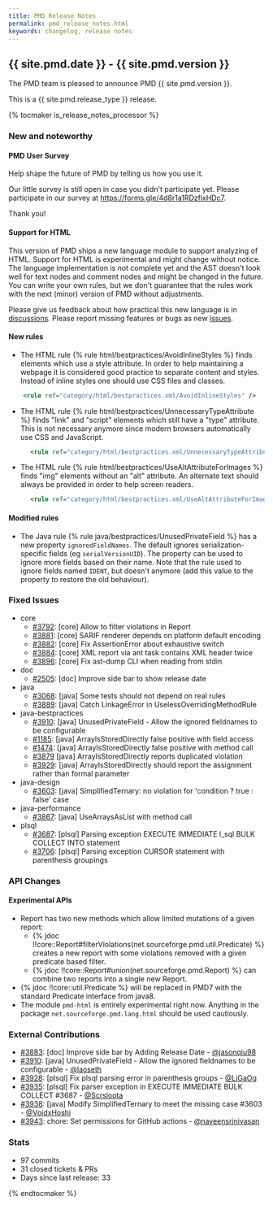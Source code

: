 ```yaml
---
title: PMD Release Notes
permalink: pmd_release_notes.html
keywords: changelog, release notes
---
```


## {{ site.pmd.date }} - {{ site.pmd.version }}

The PMD team is pleased to announce PMD {{ site.pmd.version }}.

This is a {{ site.pmd.release_type }} release.

{% tocmaker is_release_notes_processor %}

### New and noteworthy

#### PMD User Survey

Help shape the future of PMD by telling us how you use it.

Our little survey is still open in case you didn't participate yet.
Please participate in our survey at <https://forms.gle/4d8r1a1RDzfixHDc7>.

Thank you!

#### Support for HTML

This version of PMD ships a new language module to support analyzing of HTML.
Support for HTML is experimental and might change without notice.
The language implementation is not complete yet and the AST doesn't look
well for text nodes and comment nodes and might be changed in the future.
You can write your own rules, but we don't guarantee that the rules work with
the next (minor) version of PMD without adjustments.

Please give us feedback about how practical this new language is in
[discussions](https://github.com/pmd/pmd/discussions). Please report
missing features or bugs as new [issues](https://github.com/pmd/pmd/issues).

#### New rules

* The HTML rule {% rule html/bestpractices/AvoidInlineStyles %} finds elements which use a style attribute.
  In order to help maintaining a webpage it is considered good practice to separate content and styles. Instead
  of inline styles one should use CSS files and classes.

```xml
    <rule ref="category/html/bestpractices.xml/AvoidInlineStyles" />
```

* The HTML rule {% rule html/bestpractices/UnnecessaryTypeAttribute %} finds "link" and "script" elements which
  still have a "type" attribute. This is not necessary anymore since modern browsers automatically use CSS and
  JavaScript.

```xml
      <rule ref="category/html/bestpractices.xml/UnnecessaryTypeAttribute" />
```

* The HTML rule {% rule html/bestpractices/UseAltAttributeForImages %} finds "img" elements without an "alt"
  attribute. An alternate text should always be provided in order to help screen readers.

```xml
      <rule ref="category/html/bestpractices.xml/UseAltAttributeForImages" />
```

#### Modified rules

*   The Java rule {% rule java/bestpractices/UnusedPrivateField %} has a new property `ignoredFieldNames`.
    The default ignores serialization-specific fields (eg `serialVersionUID`).
    The property can be used to ignore more fields based on their name.
    Note that the rule used to ignore fields named `IDENT`, but doesn't anymore (add this value to the property to restore the old behaviour).

### Fixed Issues
* core
  * [#3792](https://github.com/pmd/pmd/issues/3792): \[core] Allow to filter violations in Report
  * [#3881](https://github.com/pmd/pmd/issues/3881): \[core] SARIF renderer depends on platform default encoding
  * [#3882](https://github.com/pmd/pmd/pull/3882): \[core] Fix AssertionError about exhaustive switch
  * [#3884](https://github.com/pmd/pmd/issues/3884): \[core] XML report via ant task contains XML header twice
  * [#3896](https://github.com/pmd/pmd/pull/3896): \[core] Fix ast-dump CLI when reading from stdin
* doc
  * [#2505](https://github.com/pmd/pmd/issues/2505): \[doc] Improve side bar to show release date
* java
  * [#3068](https://github.com/pmd/pmd/issues/3068): \[java] Some tests should not depend on real rules
  * [#3889](https://github.com/pmd/pmd/pull/3889): \[java] Catch LinkageError in UselessOverridingMethodRule
* java-bestpractices
  * [#3910](https://github.com/pmd/pmd/pull/3910): \[java] UnusedPrivateField - Allow the ignored fieldnames to be configurable
  * [#1185](https://github.com/pmd/pmd/issues/1185): \[java] ArrayIsStoredDirectly false positive with field access
  * [#1474](https://github.com/pmd/pmd/issues/1474): \[java] ArrayIsStoredDirectly false positive with method call
  * [#3879](https://github.com/pmd/pmd/issues/3879) \[java] ArrayIsStoredDirectly reports duplicated violation
  * [#3929](https://github.com/pmd/pmd/issues/3929): \[java] ArrayIsStoredDirectly should report the assignment rather than formal parameter
* java-design
  * [#3603](https://github.com/pmd/pmd/issues/3603): \[java] SimplifiedTernary: no violation for 'condition ? true : false' case
* java-performance
  * [#3867](https://github.com/pmd/pmd/issues/3867): \[java] UseArraysAsList with method call
* plsql
  * [#3687](https://github.com/pmd/pmd/issues/3687): \[plsql] Parsing exception EXECUTE IMMEDIATE l_sql BULK COLLECT INTO statement
  * [#3706](https://github.com/pmd/pmd/issues/3706): \[plsql] Parsing exception CURSOR statement with parenthesis groupings

### API Changes

#### Experimental APIs

* Report has two new methods which allow limited mutations of a given report:
  * {% jdoc !!core::Report#filterViolations(net.sourceforge.pmd.util.Predicate) %} creates a new report with
    some violations removed with a given predicate based filter.
  * {% jdoc !!core::Report#union(net.sourceforge.pmd.Report) %} can combine two reports into a single new Report.
* {% jdoc !!core::util.Predicate %} will be replaced in PMD7 with the standard Predicate interface from java8.
* The module `pmd-html` is entirely experimental right now. Anything in the package
  `net.sourceforge.pmd.lang.html` should be used cautiously.

### External Contributions
* [#3883](https://github.com/pmd/pmd/pull/3883): \[doc] Improve side bar by Adding Release Date - [@jasonqiu98](https://github.com/jasonqiu98)
* [#3910](https://github.com/pmd/pmd/pull/3910): \[java] UnusedPrivateField - Allow the ignored fieldnames to be configurable - [@laoseth](https://github.com/laoseth)
* [#3928](https://github.com/pmd/pmd/pull/3928): \[plsql] Fix plsql parsing error in parenthesis groups - [@LiGaOg](https://github.com/LiGaOg)
* [#3935](https://github.com/pmd/pmd/pull/3935): \[plsql] Fix parser exception in EXECUTE IMMEDIATE BULK COLLECT #3687 - [@Scrsloota](https://github.com/Scrsloota)
* [#3938](https://github.com/pmd/pmd/pull/3938): \[java] Modify SimplifiedTernary to meet the missing case #3603 - [@VoidxHoshi](https://github.com/VoidxHoshi)
* [#3943](https://github.com/pmd/pmd/pull/3943): chore: Set permissions for GitHub actions - [@naveensrinivasan](https://github.com/naveensrinivasan)

### Stats
* 97 commits
* 31 closed tickets & PRs
* Days since last release: 33

{% endtocmaker %}

